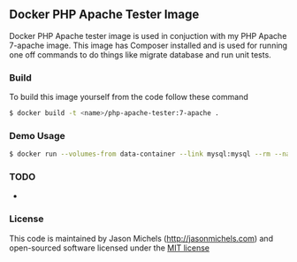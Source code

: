 ## Docker PHP Apache Tester Image
Docker PHP Apache tester image is used in conjuction with my PHP Apache 7-apache image. This image has Composer installed and is used for running one off commands to do things like migrate database and run unit tests.

### Build
To build this image yourself from the code follow these command
```sh
$ docker build -t <name>/php-apache-tester:7-apache .
```

### Demo Usage
```sh
$ docker run --volumes-from data-container --link mysql:mysql --rm --name php-apache-tester <name>/php-apache-tester:7-apache php -v
```

### TODO
- 

### License
This code is maintained by Jason Michels (http://jasonmichels.com) and open-sourced software licensed under the [MIT license](http://opensource.org/licenses/MIT)